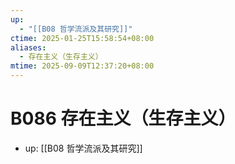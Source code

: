 ```yaml
---
up:
  - "[[B08 哲学流派及其研究]]"
ctime: 2025-01-25T15:58:54+08:00
aliases:
  - 存在主义（生存主义）
mtime: 2025-09-09T12:37:20+08:00
---
```


# B086 存在主义（生存主义）

- up: [[B08 哲学流派及其研究]]
